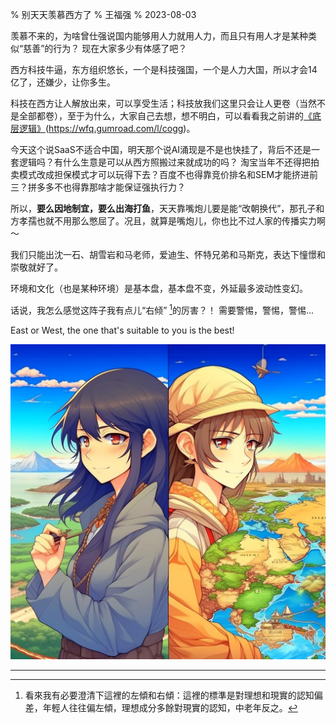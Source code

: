 % 别天天羡慕西方了
% 王福强
% 2023-08-03

羡慕不来的，为啥曾仕强说国内能够用人力就用人力，而且只有用人才是某种类似“慈善”的行为？ 现在大家多少有体感了吧？

西方科技牛逼，东方组织悠长，一个是科技强国，一个是人力大国，所以才会14亿了，还嫌少，让你多生。

科技在西方让人解放出来，可以享受生活；科技放我们这里只会让人更卷（当然不是全部都卷），至于为什么，大家自己去想，想不明白，可以看看我之前讲的[《底层逻辑》](https://wfq.gumroad.com/l/cogg)(https://wfq.gumroad.com/l/cogg)。

今天这个说SaaS不适合中国，明天那个说AI涌现是不是也快挂了，背后不还是一套逻辑吗？有什么生意是可以从西方照搬过来就成功的吗？ 淘宝当年不还得把拍卖模式改成担保模式才可以玩得下去？百度不也得靠竞价排名和SEM才能挤进前三？拼多多不也得靠那啥才能保证强执行力？

所以，**要么因地制宜，要么出海打鱼**，天天靠嘴炮儿要是能“改朝换代”，那孔子和方孝孺也就不用那么憋屈了。况且，就算是嘴炮儿，你也比不过人家的传播实力啊～

我们只能出沈一石、胡雪岩和马老师，爱迪生、怀特兄弟和马斯克，表达下憧憬和崇敬就好了。

环境和文化（也是某种环境）是基本盘，基本盘不变，外延最多波动性变幻。

话说，我怎么感觉这阵子我有点儿“右倾” [^1]的厉害？！ 需要警惕，警惕，警惕...

East or West, the one that's suitable to you is the best!

![](images/2023-08-03-09-37-44.jpg)

---

[^1]: 看來我有必要澄清下這裡的左傾和右傾：這裡的標準是對理想和現實的認知偏差，年輕人往往偏左傾，理想成分多餘對現實的認知，中老年反之。